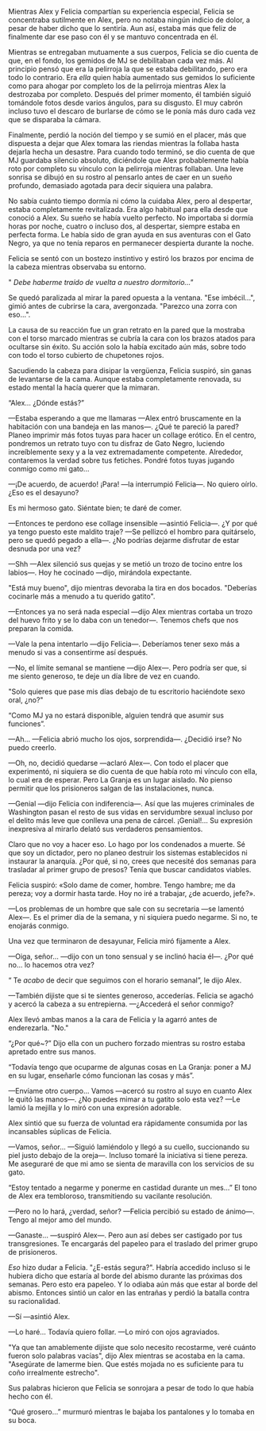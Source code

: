 
Mientras Alex y Felicia compartían su experiencia especial, Felicia se concentraba sutilmente en Alex, pero no notaba ningún indicio de dolor, a pesar de haber dicho que lo sentiría. Aun así, estaba más que feliz de finalmente dar ese paso con él y se mantuvo concentrada en él.

Mientras se entregaban mutuamente a sus cuerpos, Felicia se dio cuenta de que, en el fondo, los gemidos de MJ se debilitaban cada vez más. Al principio pensó que era la pelirroja la que se estaba debilitando, pero era todo lo contrario. Era _ella_ quien había aumentado sus gemidos lo suficiente como para ahogar por completo los de la pelirroja mientras Alex la destrozaba por completo. Después del primer momento, él también siguió tomándole fotos desde varios ángulos, para su disgusto. El muy cabrón incluso tuvo el descaro de burlarse de cómo se le ponía más duro cada vez que se disparaba la cámara.

Finalmente, perdió la noción del tiempo y se sumió en el placer, más que dispuesta a dejar que Alex tomara las riendas mientras la follaba hasta dejarla hecha un desastre. Para cuando todo terminó, se dio cuenta de que MJ guardaba silencio absoluto, diciéndole que Alex probablemente había roto por completo su vínculo con la pelirroja mientras follaban. Una leve sonrisa se dibujó en su rostro al pensarlo antes de caer en un sueño profundo, demasiado agotada para decir siquiera una palabra.

No sabía cuánto tiempo dormía ni cómo la cuidaba Alex, pero al despertar, estaba completamente revitalizada. Era algo habitual para ella desde que conoció a Alex. Su sueño se había vuelto perfecto. No importaba si dormía horas por noche, cuatro o incluso dos, al despertar, siempre estaba en perfecta forma. Le había sido de gran ayuda en sus aventuras con el Gato Negro, ya que no tenía reparos en permanecer despierta durante la noche.

Felicia se sentó con un bostezo instintivo y estiró los brazos por encima de la cabeza mientras observaba su entorno.

" _Debe haberme traído de vuelta a nuestro dormitorio..."_

Se quedó paralizada al mirar la pared opuesta a la ventana. "Ese imbécil...", gimió antes de cubrirse la cara, avergonzada. "Parezco una zorra con eso...".

La causa de su reacción fue un gran retrato en la pared que la mostraba con el torso marcado mientras se cubría la cara con los brazos atados para ocultarse sin éxito. Su acción solo la había excitado aún más, sobre todo con todo el torso cubierto de chupetones rojos.

Sacudiendo la cabeza para disipar la vergüenza, Felicia suspiró, sin ganas de levantarse de la cama. Aunque estaba completamente renovada, su estado mental la hacía querer que la mimaran.

“Alex… ¿Dónde estás?”

—Estaba esperando a que me llamaras —Alex entró bruscamente en la habitación con una bandeja en las manos—. ¿Qué te pareció la pared? Planeo imprimir más fotos tuyas para hacer un collage erótico. En el centro, pondremos un retrato tuyo con tu disfraz de Gato Negro, luciendo increíblemente sexy y a la vez extremadamente competente. Alrededor, contaremos la verdad sobre tus fetiches. Pondré fotos tuyas jugando conmigo como mi gato...

—¡De acuerdo, de acuerdo! ¡Para! —la interrumpió Felicia—. No quiero oírlo. ¿Eso es el desayuno?

Es mi hermoso gato. Siéntate bien; te daré de comer.

—Entonces te perdono ese collage insensible —asintió Felicia—. ¿Y por qué ya tengo puesto este maldito traje? —Se pellizcó el hombro para quitárselo, pero se quedó pegado a ella—. ¿No podrías dejarme disfrutar de estar desnuda por una vez?

—Shh —Alex silenció sus quejas y se metió un trozo de tocino entre los labios—. Hoy he cocinado —dijo, mirándola expectante.

"Está muy bueno", dijo mientras devoraba la tira en dos bocados. "Deberías cocinarle más a menudo a tu querido gatito".

—Entonces ya no será nada especial —dijo Alex mientras cortaba un trozo del huevo frito y se lo daba con un tenedor—. Tenemos chefs que nos preparan la comida.

—Vale la pena intentarlo —dijo Felicia—. Deberíamos tener sexo más a menudo si vas a consentirme así después.

—No, el límite semanal se mantiene —dijo Alex—. Pero podría ser que, si me siento generoso, te deje un día libre de vez en cuando.

"Solo quieres que pase mis días debajo de tu escritorio haciéndote sexo oral, ¿no?"

“Como MJ ya no estará disponible, alguien tendrá que asumir sus funciones”.

—Ah... —Felicia abrió mucho los ojos, sorprendida—. ¿Decidió irse? No puedo creerlo.

—Oh, no, decidió quedarse —aclaró Alex—. Con todo el placer que experimentó, ni siquiera se dio cuenta de que había roto mi vínculo con ella, lo cual era de esperar. Pero La Granja es un lugar aislado. No pienso permitir que los prisioneros salgan de las instalaciones, nunca.

—Genial —dijo Felicia con indiferencia—. Así que las mujeres criminales de Washington pasan el resto de sus vidas en servidumbre sexual incluso por el delito más leve que conlleva una pena de cárcel. ¡Genial!... Su expresión inexpresiva al mirarlo delató sus verdaderos pensamientos.

Claro que no voy a hacer eso. Lo hago por los condenados a muerte. Sé que soy un dictador, pero no planeo destruir los sistemas establecidos ni instaurar la anarquía. ¿Por qué, si no, crees que necesité dos semanas para trasladar al primer grupo de presos? Tenía que buscar candidatos viables.

Felicia suspiró: «Solo dame de comer, hombre. Tengo hambre; me da pereza; voy a dormir hasta tarde. Hoy no iré a trabajar, ¿de acuerdo, jefe?».

—Los problemas de un hombre que sale con su secretaria —se lamentó Alex—. Es el primer día de la semana, y ni siquiera puedo negarme. Si no, te enojarás conmigo.

Una vez que terminaron de desayunar, Felicia miró fijamente a Alex.

—Oiga, señor... —dijo con un tono sensual y se inclinó hacia él—. ¿Por qué no... lo hacemos otra vez?

“ Te _acabo_ de decir que seguimos con el horario semanal”, le dijo Alex.

—También dijiste que si te sientes generoso, accederías. Felicia se agachó y acercó la cabeza a su entrepierna. —¿Accederá el señor conmigo?

Alex llevó ambas manos a la cara de Felicia y la agarró antes de enderezarla. "No."

“¿Por qué~?” Dijo ella con un puchero forzado mientras su rostro estaba apretado entre sus manos.

“Todavía tengo que ocuparme de algunas cosas en La Granja: poner a MJ en su lugar, enseñarle cómo funcionan las cosas y más”.

—Envíame otro cuerpo... Vamos —acercó su rostro al suyo en cuanto Alex le quitó las manos—. ¿No puedes mimar a tu gatito solo esta vez? —Le lamió la mejilla y lo miró con una expresión adorable.

Alex sintió que su fuerza de voluntad era rápidamente consumida por las incansables súplicas de Felicia.

—Vamos, señor... —Siguió lamiéndolo y llegó a su cuello, succionando su piel justo debajo de la oreja—. Incluso tomaré la iniciativa si tiene pereza. Me aseguraré de que mi amo se sienta de maravilla con los servicios de su gato.

“Estoy tentado a negarme y ponerme en castidad durante un mes…” El tono de Alex era tembloroso, transmitiendo su vacilante resolución.

—Pero no lo hará, ¿verdad, señor? —Felicia percibió su estado de ánimo—. Tengo al mejor amo del mundo.

—Ganaste... —suspiró Alex—. Pero aun así debes ser castigado por tus transgresiones. Te encargarás del papeleo para el traslado del primer grupo de prisioneros.

_Eso_ hizo dudar a Felicia. "¿E-estás segura?". Habría accedido incluso si le hubiera dicho que estaría al borde del abismo durante las próximas dos semanas. Pero esto era papeleo. Y lo odiaba aún más que estar al borde del abismo. Entonces sintió un calor en las entrañas y perdió la batalla contra su racionalidad.

—Sí —asintió Alex.

—Lo haré… Todavía quiero follar. —Lo miró con ojos agraviados.

"Ya que tan amablemente dijiste que solo necesito recostarme, veré cuánto fueron solo palabras vacías", dijo Alex mientras se acostaba en la cama. "Asegúrate de lamerme bien. Que estés mojada no es suficiente para tu coño irrealmente estrecho".

Sus palabras hicieron que Felicia se sonrojara a pesar de todo lo que había hecho con él.

“Qué grosero…” murmuró mientras le bajaba los pantalones y lo tomaba en su boca.